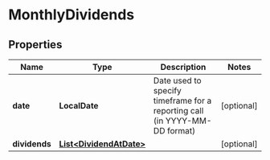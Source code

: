 

# MonthlyDividends


## Properties

| Name | Type | Description | Notes |
|------------ | ------------- | ------------- | -------------|
|**date** | **LocalDate** | Date used to specify timeframe for a reporting call (in YYYY-MM-DD format) |  [optional] |
|**dividends** | [**List&lt;DividendAtDate&gt;**](DividendAtDate.md) |  |  [optional] |



